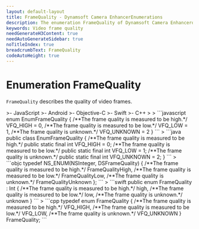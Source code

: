 ```yaml
---
layout: default-layout
title: FrameQuality - Dynamsoft Camera EnhancerEnumerations
description: The enumeration FrameQuality of Dynamsoft Camera Enhancerdescribes the quality of video frames.
keywords: Video frame quality
needGenerateH3Content: true
needAutoGenerateSidebar: true
noTitleIndex: true
breadcrumbText: FrameQuality
codeAutoHeight: true
---
```


# Enumeration FrameQuality

`FrameQuality` describes the quality of video frames.

<div class="sample-code-prefix template2"></div>
   >- JavaScript
   >- Android
   >- Objective-C
   >- Swift
   >- C++
   >
>
```javascript
enum EnumFrameQuality {
   /**The frame quality is measured to be high.*/
   VFQ_HIGH = 0,
   /**The frame quality is measured to be low.*/
   VFQ_LOW = 1,
   /**The frame quality is unknown.*/
   VFQ_UNKNOWN = 2
}
```
>
```java
public class EnumFrameQuality {
   /**The frame quality is measured to be high.*/
   public static final int VFQ_HIGH = 0;
   /**The frame quality is measured to be low.*/
   public static final int VFQ_LOW = 1;
   /**The frame quality is unknown.*/
   public static final int VFQ_UNKNOWN = 2;
}
```
>
```objc
typedef NS_ENUM(NSInteger, DSFrameQuality)
{
   /**The frame quality is measured to be high.*/
   FrameQualityHigh,
   /**The frame quality is measured to be low.*/
   FrameQualityLow,
   /**The frame quality is unknown.*/
   FrameQualityUnknown
};
```
>
```swift
public enum FrameQuality : Int
{
   /**The frame quality is measured to be high.*/
   high,
   /**The frame quality is measured to be low.*/
   low,
   /**The frame quality is unknown.*/
   unknown
}
```
>
```cpp
typedef enum FrameQuality {
   /**The frame quality is measured to be high.*/
   VFQ_HIGH,
   /**The frame quality is measured to be low.*/
   VFQ_LOW,
   /**The frame quality is unknown.*/
   VFQ_UNKNOWN
} FrameQuality;
```
